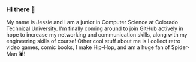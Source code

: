 ### Hi there 👋
My name is Jessie and I am a junior in Computer Science at Colorado Technical University. I'm finally coming around to join GitHub actively in hope to increase my networking and communication skills, along with my engineering skills of course! Other cool stuff about me is I collect retro video games, comic books, I make Hip-Hop, and am a huge fan of Spider-Man 🕷️!

<!--
**jmfp/jmfp** is a ✨ _special_ ✨ repository because its `README.md` (this file) appears on your GitHub profile.

Here are some ideas to get you started:

- 🔭 I’m currently working on ...
- 🌱 I’m currently learning ...
- 👯 I’m looking to collaborate on ...
- 🤔 I’m looking for help with ...
- 💬 Ask me about ...
- 📫 How to reach me: ...
- 😄 Pronouns: ...
- ⚡ Fun fact: ...
-->
